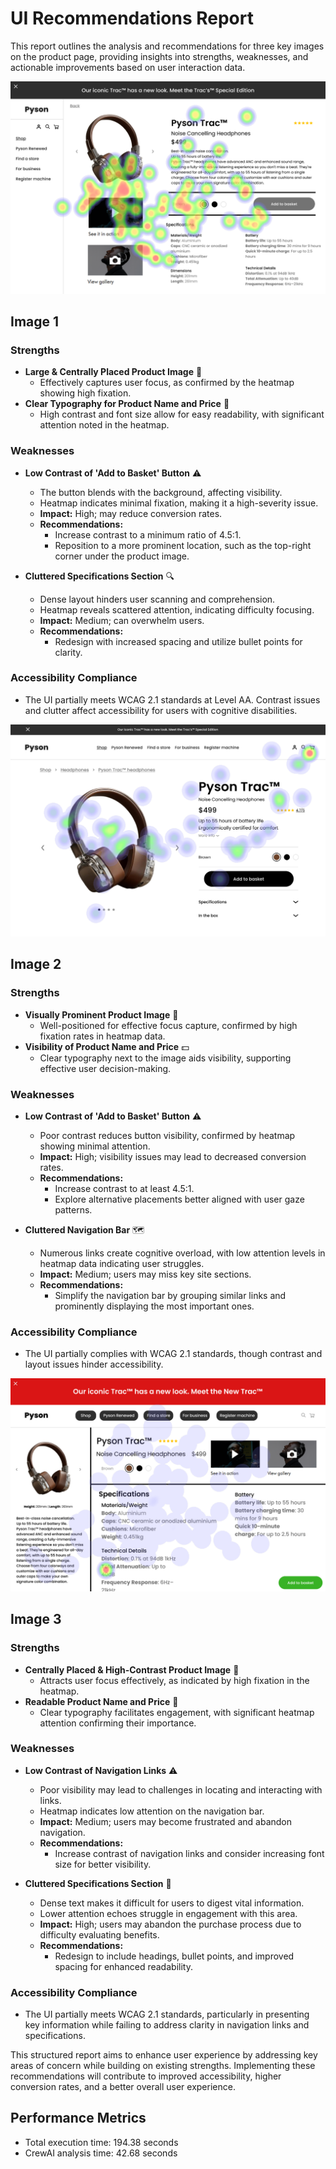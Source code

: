 # UI Recommendations Report

This report outlines the analysis and recommendations for three key images on the product page, providing insights into strengths, weaknesses, and actionable improvements based on user interaction data.

![Image 1](heatmaps/p15-1.png)

## Image 1

### Strengths
- **Large & Centrally Placed Product Image** 🎇
  - Effectively captures user focus, as confirmed by the heatmap showing high fixation.
- **Clear Typography for Product Name and Price** 👀
  - High contrast and font size allow for easy readability, with significant attention noted in the heatmap.

### Weaknesses
- **Low Contrast of 'Add to Basket' Button** ⚠️
  - The button blends with the background, affecting visibility.
  - Heatmap indicates minimal fixation, making it a high-severity issue.
  - **Impact:** High; may reduce conversion rates.
  - **Recommendations:** 
    - Increase contrast to a minimum ratio of 4.5:1.
    - Reposition to a more prominent location, such as the top-right corner under the product image.

- **Cluttered Specifications Section** 🔍
  - Dense layout hinders user scanning and comprehension.
  - Heatmap reveals scattered attention, indicating difficulty focusing.
  - **Impact:** Medium; can overwhelm users.
  - **Recommendations:**
    - Redesign with increased spacing and utilize bullet points for clarity.

### Accessibility Compliance
- The UI partially meets WCAG 2.1 standards at Level AA. Contrast issues and clutter affect accessibility for users with cognitive disabilities.

![Image 2](heatmaps/p15-2.png)

## Image 2

### Strengths
- **Visually Prominent Product Image** 🌟
  - Well-positioned for effective focus capture, confirmed by high fixation rates in heatmap data.
- **Visibility of Product Name and Price** 💵
  - Clear typography next to the image aids visibility, supporting effective user decision-making.

### Weaknesses
- **Low Contrast of 'Add to Basket' Button** ⚠️
  - Poor contrast reduces button visibility, confirmed by heatmap showing minimal attention.
  - **Impact:** High; visibility issues may lead to decreased conversion rates.
  - **Recommendations:**
    - Increase contrast to at least 4.5:1.
    - Explore alternative placements better aligned with user gaze patterns.

- **Cluttered Navigation Bar** 🗺️
  - Numerous links create cognitive overload, with low attention levels in heatmap data indicating user struggles.
  - **Impact:** Medium; users may miss key site sections.
  - **Recommendations:**
    - Simplify the navigation bar by grouping similar links and prominently displaying the most important ones.

### Accessibility Compliance
- The UI partially complies with WCAG 2.1 standards, though contrast and layout issues hinder accessibility.

![Image 3](heatmaps/p15-3.png)

## Image 3

### Strengths
- **Centrally Placed & High-Contrast Product Image** 🎉
  - Attracts user focus effectively, as indicated by high fixation in the heatmap.
- **Readable Product Name and Price** 📝
  - Clear typography facilitates engagement, with significant heatmap attention confirming their importance.

### Weaknesses
- **Low Contrast of Navigation Links** ⚠️
  - Poor visibility may lead to challenges in locating and interacting with links.
  - Heatmap indicates low attention on the navigation bar.
  - **Impact:** Medium; users may become frustrated and abandon navigation.
  - **Recommendations:**
    - Increase contrast of navigation links and consider increasing font size for better visibility.

- **Cluttered Specifications Section** 📜
  - Dense text makes it difficult for users to digest vital information.
  - Lower attention echoes struggle in engagement with this area.
  - **Impact:** High; users may abandon the purchase process due to difficulty evaluating benefits.
  - **Recommendations:**
    - Redesign to include headings, bullet points, and improved spacing for enhanced readability.

### Accessibility Compliance
- The UI partially meets WCAG 2.1 standards, particularly in presenting key information while failing to address clarity in navigation links and specifications.

This structured report aims to enhance user experience by addressing key areas of concern while building on existing strengths. Implementing these recommendations will contribute to improved accessibility, higher conversion rates, and a better overall user experience.

## Performance Metrics
- Total execution time: 194.38 seconds
- CrewAI analysis time: 42.68 seconds

